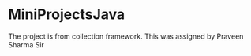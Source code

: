# MiniProjectsJava
The project is from collection framework. This was assigned by Praveen Sharma Sir
